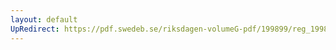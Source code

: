 ```yaml
---
layout: default
UpRedirect: https://pdf.swedeb.se/riksdagen-volumeG-pdf/199899/reg_199899/reg_199899_0394.pdf
---
```

